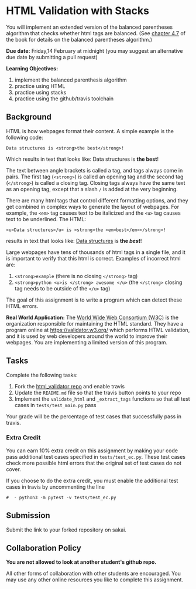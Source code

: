 # HTML Validation with Stacks

You will implement an extended version of the balanced parentheses algorithm that checks whether html tags are balanced.
(See [chapter 4.7](https://runestone.academy/runestone/books/published/pythonds/BasicDS/BalancedSymbolsAGeneralCase.html) of the book for details on the balanced parentheses algorithm.)

**Due date:**
Friday,14 February at midnight
(you may suggest an alternative due date by submitting a pull request)

**Learning Objectives:**

1. implement the balanced parenthesis algorithm
1. practice using HTML
1. practice using stacks
1. practice using the github/travis toolchain

## Background

HTML is how webpages format their content.
A simple example is the following code:

```
Data structures is <strong>the best</strong>!
```

Which results in text that looks like: Data structures is <strong>the best</strong>!

The text between angle brackets is called a tag,
and tags always come in pairs.
The first tag (`<strong>`) is called an opening tag and the second tag (`</strong>`) is called a closing tag.
Closing tags always have the same text as an opening tag, except that a slash `/` is added at the very beginning.

There are many html tags that control different formatting options,
and they get combined in complex ways to generate the layout of webpages.
For example, the `<em>` tag causes text to be italicized and the `<u>` tag causes text to be underlined.
The HTML:

```
<u>Data structures</u> is <strong>the <em>best</em></strong>!
```

results in text that looks like: <u>Data structures</u> is <strong>the <em>best</em></strong>!

Large webpages have tens of thousands of html tags in a single file,
and it is important to verify that this html is correct.
Examples of incorrect html are:

1. `<strong>example` (there is no closing `</strong>` tag)
1. `<strong>python <u>is </strong> awesome </u>` (the `</strong>` closing tag needs to be outside of the `</u>` tag)

The goal of this assignment is to write a program which can detect these HTML errors.

**Real World Application:**
The [World Wide Web Consortium (W3C)](https://w3.org) is the organization responsible for maintaining the HTML standard.
They have a program online at https://validator.w3.org/ which performs HTML validation,
and it is used by web developers around the world to improve their webpages.
You are implementing a limited version of this program.

## Tasks

Complete the following tasks:

1. Fork the [html\_validator repo](https://github.com/mikeizbicki/html_validator) and enable travis
1. Update the `README.md` file so that the travis button points to your repo
1. Implement the `validate_html` and `_extract_tags` functions so that all test cases in `tests/test_main.py` pass

Your grade will be the percentage of test cases that successfully pass in travis.

### Extra Credit

You can earn 10% extra credit on this assignment by making your code pass additional test cases specified in `tests/test_ec.py`.
These test cases check more possible html errors that the original set of test cases do not cover.

If you choose to do the extra credit, you must enable the additional test cases in travis by uncommenting the line

```
#  - python3 -m pytest -v tests/test_ec.py
```

## Submission

Submit the link to your forked repository on sakai.

## Collaboration Policy

**You are not allowed to look at another student's github repo.**

All other forms of collaboration with other students are encouraged.
You may use any other online resources you like to complete this assignment.
